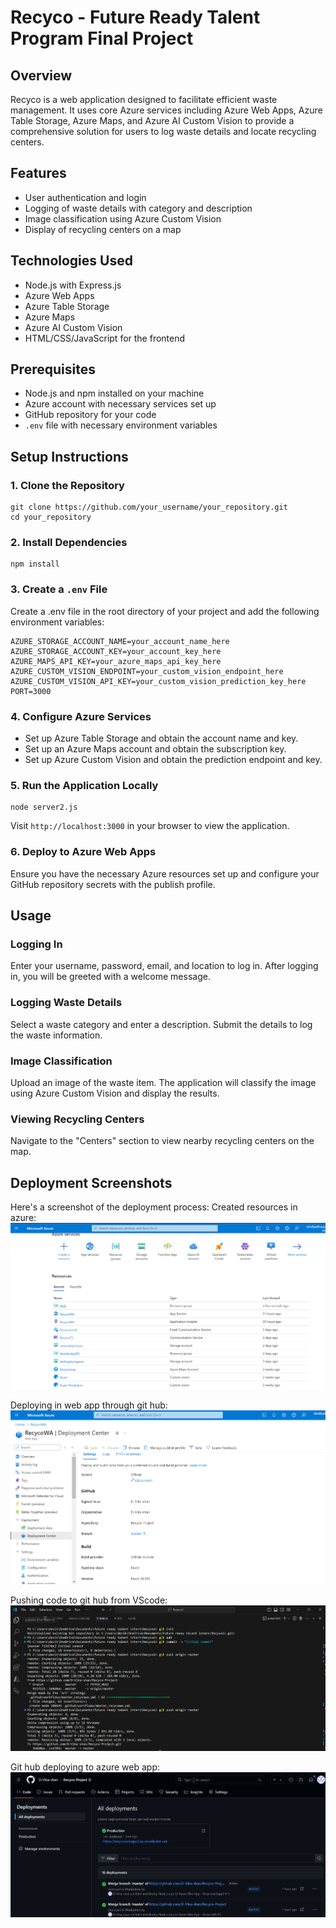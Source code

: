 # Recyco - Future Ready Talent Program Final Project

## Overview

Recyco is a web application designed to facilitate efficient waste management. It uses core Azure services including Azure Web Apps, Azure Table Storage, Azure Maps, and Azure AI Custom Vision to provide a comprehensive solution for users to log waste details and locate recycling centers.

## Features

- User authentication and login
- Logging of waste details with category and description
- Image classification using Azure Custom Vision
- Display of recycling centers on a map

## Technologies Used

- Node.js with Express.js
- Azure Web Apps
- Azure Table Storage
- Azure Maps
- Azure AI Custom Vision
- HTML/CSS/JavaScript for the frontend

## Prerequisites

- Node.js and npm installed on your machine
- Azure account with necessary services set up
- GitHub repository for your code
- `.env` file with necessary environment variables

## Setup Instructions

### 1. Clone the Repository

```
git clone https://github.com/your_username/your_repository.git
cd your_repository
```

### 2. Install Dependencies

```
npm install
```

### 3. Create a `.env` File

Create a .env file in the root directory of your project and add the following environment variables:
```
AZURE_STORAGE_ACCOUNT_NAME=your_account_name_here
AZURE_STORAGE_ACCOUNT_KEY=your_account_key_here
AZURE_MAPS_API_KEY=your_azure_maps_api_key_here
AZURE_CUSTOM_VISION_ENDPOINT=your_custom_vision_endpoint_here
AZURE_CUSTOM_VISION_API_KEY=your_custom_vision_prediction_key_here
PORT=3000
```

### 4. Configure Azure Services

- Set up Azure Table Storage and obtain the account name and key.
- Set up an Azure Maps account and obtain the subscription key.
- Set up Azure Custom Vision and obtain the prediction endpoint and key.

### 5. Run the Application Locally

```
node server2.js
```
Visit `http://localhost:3000` in your browser to view the application.

### 6. Deploy to Azure Web Apps
Ensure you have the necessary Azure resources set up and configure your GitHub repository secrets with the publish profile.

## Usage

### Logging In
Enter your username, password, email, and location to log in.
After logging in, you will be greeted with a welcome message.

### Logging Waste Details
Select a waste category and enter a description.
Submit the details to log the waste information.

### Image Classification
Upload an image of the waste item.
The application will classify the image using Azure Custom Vision and display the results.

### Viewing Recycling Centers
Navigate to the "Centers" section to view nearby recycling centers on the map.

## Deployment Screenshots
Here's a screenshot of the deployment process:
Created resources in azure:
![Azure portal Screenshot](https://github.com/D-Vika-shan/Recyco-Project/blob/master/assets/azure%20portal.png)

Deploying in web app through git hub:
![Azure web apps Screenshot](https://github.com/D-Vika-shan/Recyco-Project/blob/master/assets/azure%20web%20app.png)

Pushing code to git hub from VScode:
![VScode terminal Screenshot](https://github.com/D-Vika-shan/Recyco-Project/blob/master/assets/vscode%20terminal.png)

Git hub deploying to azure web app:
![Git hub deployments Screenshot](https://github.com/D-Vika-shan/Recyco-Project/blob/master/assets/git%20hub%20deployments.png)


